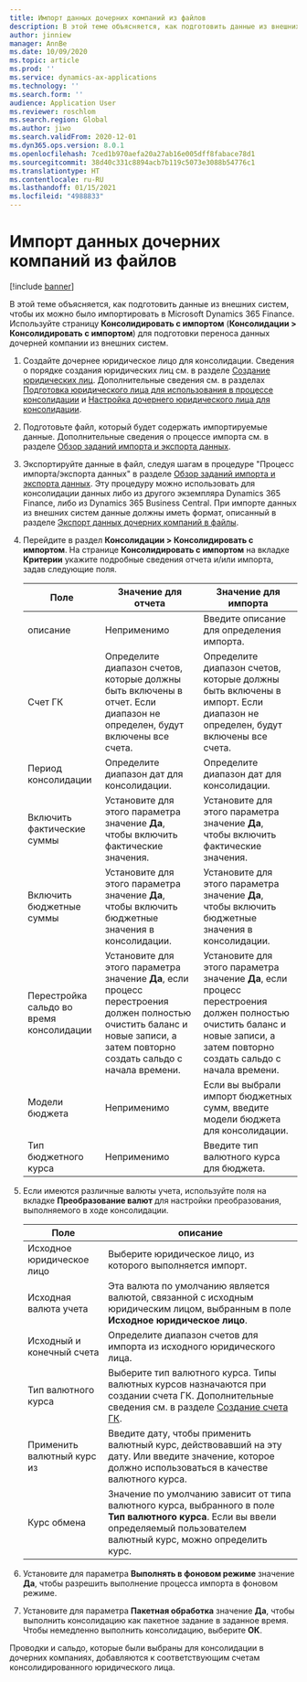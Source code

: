 ```yaml
---
title: Импорт данных дочерних компаний из файлов
description: В этой теме объясняется, как подготовить данные из внешних систем, чтобы их можно было импортировать в Microsoft Dynamics 365 Finance.
author: jinniew
manager: AnnBe
ms.date: 10/09/2020
ms.topic: article
ms.prod: ''
ms.service: dynamics-ax-applications
ms.technology: ''
ms.search.form: ''
audience: Application User
ms.reviewer: roschlom
ms.search.region: Global
ms.author: jiwo
ms.search.validFrom: 2020-12-01
ms.dyn365.ops.version: 8.0.1
ms.openlocfilehash: 7ced1b970aefa20a27ab16e005dff8fabace78d1
ms.sourcegitcommit: 38d40c331c8894acb7b119c5073e3088b54776c1
ms.translationtype: HT
ms.contentlocale: ru-RU
ms.lasthandoff: 01/15/2021
ms.locfileid: "4988833"
---
```

# <a name="import-subsidiary-data-from-files"></a>Импорт данных дочерних компаний из файлов

[!include [banner](../includes/banner.md)]

В этой теме объясняется, как подготовить данные из внешних систем, чтобы их можно было импортировать в Microsoft Dynamics 365 Finance. Используйте страницу **Консолидировать с импортом** (**Консолидации \> Консолидировать с импортом**) для подготовки переноса данных дочерней компании из внешних систем.

1. Создайте дочернее юридическое лицо для консолидации. Сведения о порядке создания юридических лиц см. в разделе [Создание юридических лиц](../../fin-ops-core/fin-ops/organization-administration/tasks/create-legal-entity.md). Дополнительные сведения см. в разделах [Подготовка юридического лица для использования в процессе консолидации](prepare-company-for-consolidation.md) и [Настройка дочернего юридического лица для консолидации](set-up-subsidiary-company-for-consolidation.md).

2. Подготовьте файл, который будет содержать импортируемые данные. Дополнительные сведения о процессе импорта см. в разделе [Обзор заданий импорта и экспорта данных](../../fin-ops-core/dev-itpro/data-entities/data-import-export-job.md).
3. Экспортируйте данные в файл, следуя шагам в процедуре "Процесс импорта/экспорта данных" в разделе [Обзор заданий импорта и экспорта данных](../../fin-ops-core/dev-itpro/data-entities/data-import-export-job.md). Эту процедуру можно использовать для консолидации данных либо из другого экземпляра Dynamics 365 Finance, либо из Dynamics 365 Business Central. При импорте данных из внешних систем данные должны иметь формат, описанный в разделе [Экспорт данных дочерних компаний в файлы](export-subsidiary-data-to-file.md).
4. Перейдите в раздел **Консолидации \> Консолидировать с импортом**. На странице **Консолидировать с импортом** на вкладке **Критерии** укажите подробные сведения отчета и/или импорта, задав следующие поля.

    | Поле                                 | Значение для отчета | Значение для импорта |
    |---------------------------------------|----------------------|----------------------|
    | описание                           | Неприменимо | Введите описание для определения импорта. |
    | Счет ГК                          | Определите диапазон счетов, которые должны быть включены в отчет. Если диапазон не определен, будут включены все счета. | Определите диапазон счетов, которые должны быть включены в импорт. Если диапазон не определен, будут включены все счета. |
    | Период консолидации                  | Определите диапазон дат для консолидации. | Определите диапазон дат для консолидации. |
    | Включить фактические суммы                | Установите для этого параметра значение **Да**, чтобы включить фактические значения. | Установите для этого параметра значение **Да**, чтобы включить фактические значения. |
    | Включить бюджетные суммы                | Установите для этого параметра значение **Да**, чтобы включить бюджетные значения в консолидации. | Установите для этого параметра значение **Да**, чтобы включить бюджетные значения в консолидации. |
    | Перестройка сальдо во время консолидации | Установите для этого параметра значение **Да**, если процесс перестроения должен полностью очистить баланс и новые записи, а затем повторно создать сальдо с начала времени. | Установите для этого параметра значение **Да**, если процесс перестроения должен полностью очистить баланс и новые записи, а затем повторно создать сальдо с начала времени. |
    | Модели бюджета                         | Неприменимо | Если вы выбрали импорт бюджетных сумм, введите модели бюджета для консолидации. |
    | Тип бюджетного курса                      | Неприменимо | Введите тип валютного курса для бюджета. |

6. Если имеются различные валюты учета, используйте поля на вкладке **Преобразование валют** для настройки преобразования, выполняемого в ходе консолидации.

    | Поле                      | описание |
    |----------------------------|-------------|
    | Исходное юридическое лицо        | Выберите юридическое лицо, из которого выполняется импорт. |
    | Исходная валюта учета | Эта валюта по умолчанию является валютой, связанной с исходным юридическим лицом, выбранным в поле **Исходное юридическое лицо**. |
    | Исходный и конечный счета       | Определите диапазон счетов для импорта из исходного юридического лица. |
    | Тип валютного курса         | Выберите тип валютного курса. Типы валютных курсов назначаются при создании счета ГК. Дополнительные сведения см. в разделе [Создание счета ГК](tasks/create-main-account.md). |
    | Применить валютный курс из   | Введите дату, чтобы применить валютный курс, действовавший на эту дату. Или введите значение, которое должно использоваться в качестве валютного курса. |
    | Курс обмена              | Значение по умолчанию зависит от типа валютного курса, выбранного в поле **Тип валютного курса**. Если вы ввели определяемый пользователем валютный курс, можно определить курс. |

7. Установите для параметра **Выполнять в фоновом режиме** значение **Да**, чтобы разрешить выполнение процесса импорта в фоновом режиме.
8. Установите для параметра **Пакетная обработка** значение **Да**, чтобы выполнить консолидацию как пакетное задание в заданное время. Чтобы немедленно выполнить консолидацию, выберите **ОК**. 

Проводки и сальдо, которые были выбраны для консолидации в дочерних компаниях, добавляются к соответствующим счетам консолидированного юридического лица.
